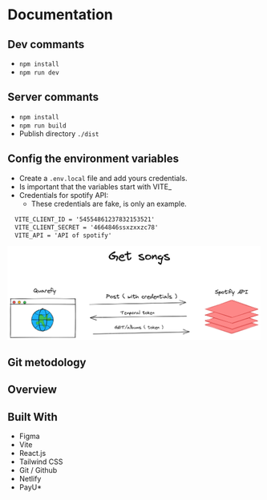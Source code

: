 # Documentation

## Dev commants

- `npm install`
- `npm run dev`

## Server commants

- `npm install`
- `npm run build`
- Publish directory `./dist`

## Config the environment variables

- Create a `.env.local` file and add yours credentials.
- Is important that the variables start with VITE\_
- Credentials for spotify API:
  - These credentials are fake, is only an example.

```
  VITE_CLIENT_ID = '54554861237832153521'
  VITE_CLIENT_SECRET = '4664846ssxzxxzc78'
  VITE_API = 'API of spotify'
```

![Image of a example of how to found the temporal token on spotify API](./src/assets/all/gets_songs.png)

## Git metodology

## Overview

## Built With

- Figma
- Vite
- React.js
- Tailwind CSS
- Git / Github
- Netlify
- PayU\*
